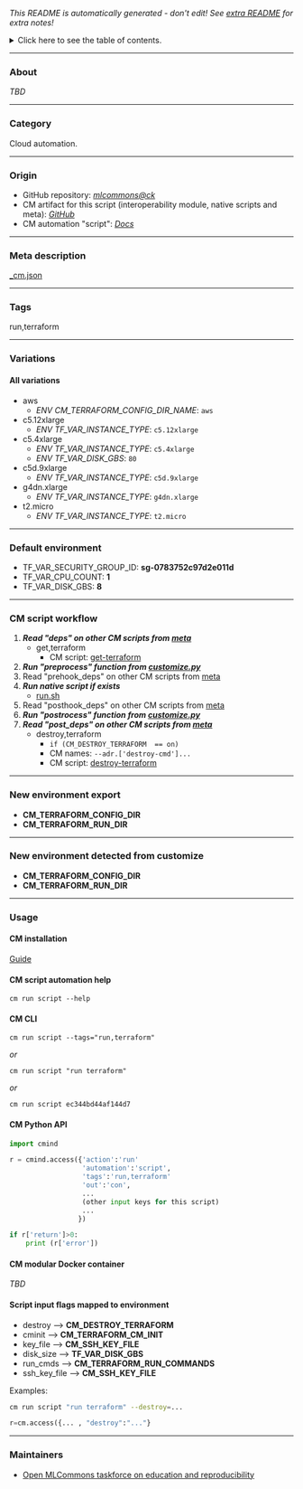 *This README is automatically generated - don't edit! See [extra README](README-extra.md) for extra notes!*

<details>
<summary>Click here to see the table of contents.</summary>

* [About](#about)
* [Category](#category)
* [Origin](#origin)
* [Meta description](#meta-description)
* [Tags](#tags)
* [Variations](#variations)
  * [ All variations](#all-variations)
* [Default environment](#default-environment)
* [CM script workflow](#cm-script-workflow)
* [New environment export](#new-environment-export)
* [New environment detected from customize](#new-environment-detected-from-customize)
* [Usage](#usage)
  * [ CM installation](#cm-installation)
  * [ CM script automation help](#cm-script-automation-help)
  * [ CM CLI](#cm-cli)
  * [ CM Python API](#cm-python-api)
  * [ CM modular Docker container](#cm-modular-docker-container)
  * [ Script input flags mapped to environment](#script-input-flags-mapped-to-environment)
* [Maintainers](#maintainers)

</details>

___
### About

*TBD*
___
### Category

Cloud automation.
___
### Origin

* GitHub repository: *[mlcommons@ck](https://github.com/mlcommons/ck/tree/master/cm-mlops)*
* CM artifact for this script (interoperability module, native scripts and meta): *[GitHub](https://github.com/mlcommons/ck/tree/master/cm-mlops/script/run-terraform)*
* CM automation "script": *[Docs](https://github.com/octoml/ck/blob/master/docs/list_of_automations.md#script)*

___
### Meta description
[_cm.json](_cm.json)

___
### Tags
run,terraform

___
### Variations
#### All variations
* aws
  - *ENV CM_TERRAFORM_CONFIG_DIR_NAME*: `aws`
* c5.12xlarge
  - *ENV TF_VAR_INSTANCE_TYPE*: `c5.12xlarge`
* c5.4xlarge
  - *ENV TF_VAR_INSTANCE_TYPE*: `c5.4xlarge`
  - *ENV TF_VAR_DISK_GBS*: `80`
* c5d.9xlarge
  - *ENV TF_VAR_INSTANCE_TYPE*: `c5d.9xlarge`
* g4dn.xlarge
  - *ENV TF_VAR_INSTANCE_TYPE*: `g4dn.xlarge`
* t2.micro
  - *ENV TF_VAR_INSTANCE_TYPE*: `t2.micro`
___
### Default environment

* TF_VAR_SECURITY_GROUP_ID: **sg-0783752c97d2e011d**
* TF_VAR_CPU_COUNT: **1**
* TF_VAR_DISK_GBS: **8**
___
### CM script workflow

  1. ***Read "deps" on other CM scripts from [meta](https://github.com/mlcommons/ck/tree/master/cm-mlops/script/run-terraform/_cm.json)***
     * get,terraform
       - CM script: [get-terraform](https://github.com/mlcommons/ck/tree/master/cm-mlops/script/get-terraform)
  1. ***Run "preprocess" function from [customize.py](https://github.com/mlcommons/ck/tree/master/cm-mlops/script/run-terraform/customize.py)***
  1. Read "prehook_deps" on other CM scripts from [meta](https://github.com/mlcommons/ck/tree/master/cm-mlops/script/run-terraform/_cm.json)
  1. ***Run native script if exists***
     * [run.sh](https://github.com/mlcommons/ck/tree/master/cm-mlops/script/run-terraform/run.sh)
  1. Read "posthook_deps" on other CM scripts from [meta](https://github.com/mlcommons/ck/tree/master/cm-mlops/script/run-terraform/_cm.json)
  1. ***Run "postrocess" function from [customize.py](https://github.com/mlcommons/ck/tree/master/cm-mlops/script/run-terraform/customize.py)***
  1. ***Read "post_deps" on other CM scripts from [meta](https://github.com/mlcommons/ck/tree/master/cm-mlops/script/run-terraform/_cm.json)***
     * destroy,terraform
       * `if (CM_DESTROY_TERRAFORM  == on)`
       * CM names: `--adr.['destroy-cmd']...`
       - CM script: [destroy-terraform](https://github.com/mlcommons/ck/tree/master/cm-mlops/script/destroy-terraform)
___
### New environment export

* **CM_TERRAFORM_CONFIG_DIR**
* **CM_TERRAFORM_RUN_DIR**
___
### New environment detected from customize

* **CM_TERRAFORM_CONFIG_DIR**
* **CM_TERRAFORM_RUN_DIR**
___
### Usage

#### CM installation
[Guide](https://github.com/mlcommons/ck/blob/master/docs/installation.md)

#### CM script automation help
```cm run script --help```

#### CM CLI
`cm run script --tags="run,terraform"`

*or*

`cm run script "run terraform"`

*or*

`cm run script ec344bd44af144d7`

#### CM Python API

```python
import cmind

r = cmind.access({'action':'run'
                  'automation':'script',
                  'tags':'run,terraform'
                  'out':'con',
                  ...
                  (other input keys for this script)
                  ...
                 })

if r['return']>0:
    print (r['error'])
```

#### CM modular Docker container
*TBD*

#### Script input flags mapped to environment

* destroy --> **CM_DESTROY_TERRAFORM**
* cminit --> **CM_TERRAFORM_CM_INIT**
* key_file --> **CM_SSH_KEY_FILE**
* disk_size --> **TF_VAR_DISK_GBS**
* run_cmds --> **CM_TERRAFORM_RUN_COMMANDS**
* ssh_key_file --> **CM_SSH_KEY_FILE**

Examples:

```bash
cm run script "run terraform" --destroy=...
```
```python
r=cm.access({... , "destroy":"..."}
```
___
### Maintainers

* [Open MLCommons taskforce on education and reproducibility](https://github.com/mlcommons/ck/blob/master/docs/mlperf-education-workgroup.md)